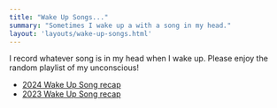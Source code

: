 ```yaml
---
title: "Wake Up Songs..."
summary: "Sometimes I wake up a with a song in my head."
layout: 'layouts/wake-up-songs.html'
---
```


I record whatever song is in my head when I wake up. Please enjoy the random playlist of my unconscious!

* [2024 Wake Up Song recap](/blog/wake-up-songs-2024/)
* [2023 Wake Up Song recap](/blog/wake-up-songs-2023/)
